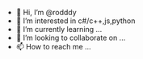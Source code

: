 - 👋 Hi, I’m @rodddy
- 👀 I’m interested in c#/c++,js,python
- 🌱 I’m currently learning ...
- 💞️ I’m looking to collaborate on ...
- 📫 How to reach me ...

<!---
rodddy/rodddy is a ✨ special ✨ repository because its `README.md` (this file) appears on your GitHub profile.
You can click the Preview link to take a look at your changes.
--->
